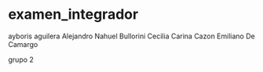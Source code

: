 # examen_integrador
ayboris aguilera 
Alejandro Nahuel Bullorini
Cecilia Carina Cazon
Emiliano De Camargo

grupo 2
